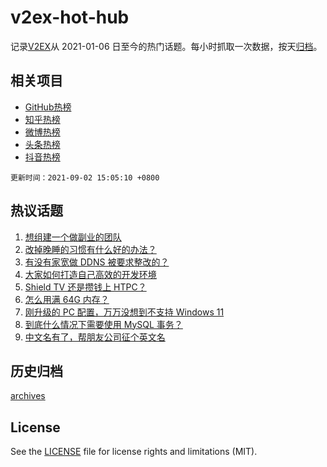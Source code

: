 # v2ex-hot-hub

 记录[V2EX](https://www.v2ex.com/)从 2021-01-06 日至今的热门话题。每小时抓取一次数据，按天[归档](archives)。
 
 ## 相关项目

- [GitHub热榜](https://github.com/snaildev/github-hot-hub)
- [知乎热榜](https://github.com/snaildev/zhihu-hot-hub)
- [微博热榜](https://github.com/snaildev/weibo-hot-hub)
- [头条热榜](https://github.com/snaildev/toutiao-hot-hub)
- [抖音热榜](https://github.com/snaildev/douyin-hot-hub)


 `更新时间：2021-09-02 15:05:10 +0800`

## 热议话题

1. [想组建一个做副业的团队](https://www.v2ex.com/t/799366)
1. [改掉晚睡的习惯有什么好的办法？](https://www.v2ex.com/t/799370)
1. [有没有家宽做 DDNS 被要求整改的？](https://www.v2ex.com/t/799340)
1. [大家如何打造自己高效的开发环境](https://www.v2ex.com/t/799353)
1. [Shield TV 还是攒钱上 HTPC？](https://www.v2ex.com/t/799280)
1. [怎么用满 64G 内存？](https://www.v2ex.com/t/799334)
1. [刚升级的 PC 配置，万万没想到不支持 Windows 11](https://www.v2ex.com/t/799367)
1. [到底什么情况下需要使用 MySQL 事务？](https://www.v2ex.com/t/799323)
1. [中文名有了，帮朋友公司征个英文名](https://www.v2ex.com/t/799400)

## 历史归档

[archives](archives)

## License

See the [LICENSE](LICENSE) file for license rights and limitations (MIT).
